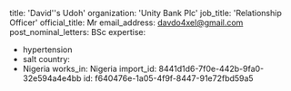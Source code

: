 title: 'David''s Udoh'
organization: 'Unity Bank Plc'
job_title: 'Relationship Officer'
official_title: Mr
email_address: davdo4xel@gmail.com
post_nominal_letters: BSc
expertise:
  - hypertension
  - salt
country:
  - Nigeria
works_in: Nigeria
import_id: 8441d1d6-7f0e-442b-9fa0-32e594a4e4bb
id: f640476e-1a05-4f9f-8447-91e72fbd59a5
